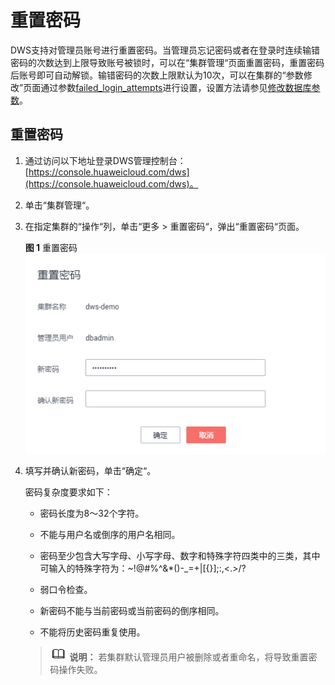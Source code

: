# 重置密码<a name="dws_01_0026"></a>

DWS支持对管理员账号进行重置密码。当管理员忘记密码或者在登录时连续输错密码的次数达到上限导致账号被锁时，可以在“集群管理“页面重置密码，重置密码后账号即可自动解锁。输错密码的次数上限默认为10次，可以在集群的“参数修改”页面通过参数[failed\_login\_attempts](管理参数模板.md#section926416313488)进行设置，设置方法请参见[修改数据库参数](修改数据库参数.md)。

## 重置密码<a name="section59074732104918"></a>

1.  通过访问以下地址登录DWS管理控制台：[https://console.huaweicloud.com/dws](https://console.huaweicloud.com/dws)。
2.  单击“集群管理“。
3.  在指定集群的“操作“列，单击“更多  \>  重置密码“，弹出“重置密码“页面。

    **图 1**  重置密码<a name="fig1956091825514"></a>  
    ![](figures/重置密码.png "重置密码")

4.  填写并确认新密码，单击“确定“。

    密码复杂度要求如下：

    -   密码长度为8～32个字符。
    -   不能与用户名或倒序的用户名相同。
    -   密码至少包含大写字母、小写字母、数字和特殊字符四类中的三类，其中可输入的特殊字符为：\~!@\#%^&\*\(\)-\_=+|\[\{\}\];:,<.\>/?
    -   弱口令检查。

    -   新密码不能与当前密码或当前密码的倒序相同。
    -   不能将历史密码重复使用。

    >![](public_sys-resources/icon-note.gif) **说明：** 
    >若集群默认管理员用户被删除或者重命名，将导致重置密码操作失败。


